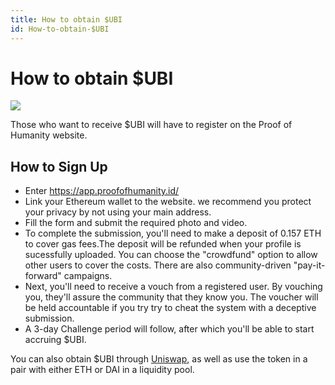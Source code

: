 ```yaml
---
title: How to obtain $UBI
id: How-to-obtain-$UBI  
---
```


# How to obtain $UBI

<img src="/consensus.svg" class="feat-img">

Those who want to receive $UBI will have to register on the Proof of Humanity website.

## How to Sign Up

- Enter https://app.proofofhumanity.id/
- Link your Ethereum wallet to the website. we recommend you protect your privacy by not using your main address.
- Fill the form and submit the required photo and video. 
- To complete the submission, you'll need to make a deposit of 0.157 ETH to cover gas fees.The deposit will be refunded when your profile is sucessfully uploaded. You can choose the "crowdfund" option to allow other users to cover the costs. There are also community-driven "pay-it-forward" campaigns.
- Next, you'll need to receive a vouch from a registered user. By vouching you, they'll assure the community that they know you. The voucher will be held accountable if you try try to cheat the system with a deceptive submission.
- A 3-day Challenge period will follow, after which you'll be able to start accruing $UBI.

You can also obtain $UBI through [Uniswap](https://info.uniswap.org/token/0xdd1ad9a21ce722c151a836373babe42c868ce9a4), as well as use the token in a pair with either ETH or DAI in a liquidity pool.


